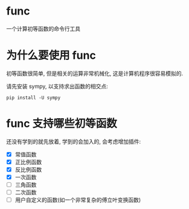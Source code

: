 # func
一个计算初等函数的命令行工具

# 为什么要使用 func
初等函数很简单, 但是相关的运算非常机械化, 这是计算机程序很容易模拟的.

请先安装 sympy, 以支持求出函数的相交点:
```shell
pip install -U sympy
```

# func 支持哪些初等函数
还没有学到的就先放着, 学到的会加入的, 会考虑增加插件:

- [x] 常值函数
- [x] 正比例函数
- [x] 反比例函数
- [x] 一次函数
- [ ] 三角函数
- [ ] 二次函数
- [ ] 用户自定义的函数(如一个非常复杂的傅立叶变换函数)
